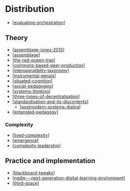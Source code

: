 # Distribution

- [[evaluating-orchestration]]

## Theory

- [[assemblage-jones-2015]]
- [[assemblage]]
- [[the-red-queen-trap]]
- [[commons-based-peer-production]]
- [[interoperatiblity-taxonomy]]
- [[instrumental-gensis]]
- [[situated-cognition]]
- [[social-pedagogies]]
- [[systems-thinking]]
- [[three-types-of-decentralisation]]
- [[standardisation-and-its-discontents]]
  - [[postmodern-systems-dialog]]
- [[entangled-pedagogy]]

### Complexity

- [[lived-complexity]]
- [[emergence]]
- [[complexity-leadership]]

## Practice and implementation

- [[blackboard-tweaks]]
- [[ngdle---next-generation-digital-learning-environment]]
- [[third-space]]


[//begin]: # "Autogenerated link references for markdown compatibility"
[evaluating-orchestration]: ../Assemblage/evaluating-orchestration "Evaluating orchestration"
[assemblage-jones-2015]: assemblage-jones-2015 "Assemblage (Jones, 2015)"
[assemblage]: assemblage "Assemblage"
[the-red-queen-trap]: the-red-queen-trap "The Red Queen Trap"
[commons-based-peer-production]: commons-based-peer-production "Commons-based peer production"
[interoperatiblity-taxonomy]: interoperatiblity-taxonomy "Interoperability Taxonomy"
[instrumental-gensis]: instrumental-gensis "Instrumental Genesis"
[situated-cognition]: situated-cognition "Situated cognition"
[social-pedagogies]: social-pedagogies "Social Pedagogies"
[systems-thinking]: systems-thinking "Systems thinking"
[three-types-of-decentralisation]: three-types-of-decentralisation "Three types of decentralisation"
[standardisation-and-its-discontents]: ../Society/standardisation-and-its-discontents "Standardisation and its discontents"
[postmodern-systems-dialog]: postmodern-systems-dialog "Postmodern systems: Intersubjectivity through dialog"
[entangled-pedagogy]: entangled-pedagogy "Entangled Pedagogy"
[lived-complexity]: lived-complexity "lived-complexity"
[emergence]: emergence "Emergence"
[complexity-leadership]: complexity-leadership "complexity-leadership"
[blackboard-tweaks]: blackboard-tweaks "Blackboard tweaks"
[ngdle---next-generation-digital-learning-environment]: ngdle---next-generation-digital-learning-environment "NGDLE - Next Generation Digital Learning Environment"
[third-space]: third-space "Third space"
[//end]: # "Autogenerated link references"